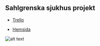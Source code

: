 
## Sahlgrenska sjukhus projekt

  * [Trello]
  
  [Trello]: https://trello.com/b/9EBDE9Be/tuesday "Gå till trello"

  * [Hemsida]

  [Hemsida]: https://www.youtube.com/watch?v=dQw4w9WgXcQ "Gå till hemsidan"
  
 

![alt text](https://www.syracuse.com/resizer/wLBL8QFA4MT1G7y28rLogRS819Y=/1280x0/smart/advancelocal-adapter-image-uploads.s3.amazonaws.com/image.advance.net/home/adv-media/width2048/img/newyorkupstatecom_national_desk_blog/photo/2016/07/28/surgeryjpg-e10f6c11dab2a6a0.jpg)
